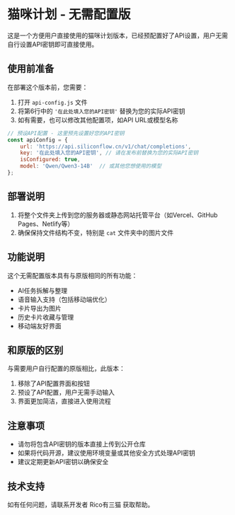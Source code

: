 # 猫咪计划 - 无需配置版

这是一个方便用户直接使用的猫咪计划版本，已经预配置好了API设置，用户无需自行设置API密钥即可直接使用。

## 使用前准备

在部署这个版本前，您需要：

1. 打开 `api-config.js` 文件
2. 将第6行中的 `'在此处填入您的API密钥'` 替换为您的实际API密钥
3. 如有需要，也可以修改其他配置项，如API URL或模型名称

```javascript
// 预设API配置 - 这里预先设置好您的API密钥
const apiConfig = {
    url: 'https://api.siliconflow.cn/v1/chat/completions',
    key: '在此处填入您的API密钥', // 请在发布前替换为您的实际API密钥
    isConfigured: true,
    model: 'Qwen/Qwen3-14B'  // 或其他您想使用的模型
};
```

## 部署说明

1. 将整个文件夹上传到您的服务器或静态网站托管平台（如Vercel、GitHub Pages、Netlify等）
2. 确保保持文件结构不变，特别是 `cat` 文件夹中的图片文件

## 功能说明

这个无需配置版本具有与原版相同的所有功能：

- AI任务拆解与整理
- 语音输入支持（包括移动端优化）
- 卡片导出为图片
- 历史卡片收藏与管理
- 移动端友好界面

## 和原版的区别

与需要用户自行配置的原版相比，此版本：

1. 移除了API配置界面和按钮
2. 预设了API配置，用户无需手动输入
3. 界面更加简洁，直接进入使用流程

## 注意事项

- 请勿将包含API密钥的版本直接上传到公开仓库
- 如果将代码开源，建议使用环境变量或其他安全方式处理API密钥
- 建议定期更新API密钥以确保安全

## 技术支持

如有任何问题，请联系开发者 Rico有三猫 获取帮助。 